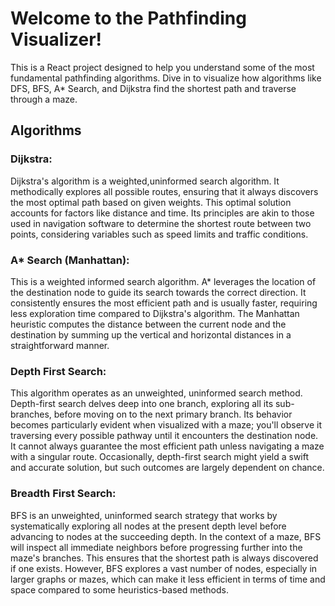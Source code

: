 
# Welcome to the Pathfinding Visualizer!

This is a React project designed to help you understand some of the most fundamental pathfinding algorithms. Dive in to visualize how algorithms like DFS, BFS, A* Search, and Dijkstra find the shortest path and traverse through a maze.




## Algorithms

### Dijkstra:

Dijkstra's algorithm is a weighted,uninformed search algorithm. It methodically explores all possible routes, ensuring that it always discovers the most optimal path based on given weights. This optimal solution accounts for factors like distance and time. Its principles are akin to those used in navigation software to determine the shortest route between two points, considering variables such as speed limits and traffic conditions.

### A* Search (Manhattan):

This is a weighted informed search algorithm. A* leverages the location of the destination node to guide its search towards the correct direction. It consistently ensures the most efficient path and is usually faster, requiring less exploration time compared to Dijkstra's algorithm. The Manhattan heuristic computes the distance between the current node and the destination by summing up the vertical and horizontal distances in a straightforward manner.

### Depth First Search:

This algorithm operates as an unweighted, uninformed search method. Depth-first search delves deep into one branch, exploring all its sub-branches, before moving on to the next primary branch. Its behavior becomes particularly evident when visualized with a maze; you'll observe it traversing every possible pathway until it encounters the destination node. It cannot always guarantee the most efficient path unless navigating a maze with a singular route. Occasionally, depth-first search might yield a swift and accurate solution, but such outcomes are largely dependent on chance.

### Breadth First Search:

BFS is an unweighted, uninformed search strategy that works by systematically exploring all nodes at the present depth level before advancing to nodes at the succeeding depth. In the context of a maze, BFS will inspect all immediate neighbors before progressing further into the maze's branches. This ensures that the shortest path is always discovered if one exists. However, BFS explores a vast number of nodes, especially in larger graphs or mazes, which can make it less efficient in terms of time and space compared to some heuristics-based methods.
